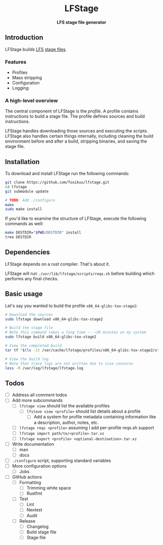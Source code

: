 <h1 align="center">
LFStage
</h1>
<h4 align="center">
LFS stage file generator
</h4>

## Introduction
LFStage builds [LFS](https://www.linuxfromscratch.org/)
[stage files](https://wiki.gentoo.org/wiki/Stage_file).

### Features
- Profiles
- Mass stripping
- Configuration
- Logging

### A high-level overview
The central component of LFStage is the *profile*. A profile contains
instructions to build a stage file. The profile defines sources and build
instructions.

LFStage handles downloading those sources and executing the scripts. LFStage
also handles certain things internally, including cleaning the build environment
before and after a build, stripping binaries, and saving the stage file.

## Installation
To download and install LFStage run the following commands:
```bash
git clone https://github.com/Toxikuu/lfstage.git
cd lfstage
git submodule update

# TODO: Add ./configure
make
sudo make install
```

If you'd like to examine the structure of LFStage, execute the following
commands as well:
```bash
make DESTDIR="$PWD/DESTDIR" install
tree DESTDIR
```

## Dependencies
LFStage depends on a rust compiler. That's about it.

<!--
 TODO: Cache results of reqs.sh, maybe in /tmp/lfstage/reqs.cache, so it's
not run more than once per boot.

Also consider adding support for per-profile `reqs.sh`'s. If I do this, have a
reqs.env defining the basic functions to reduce boilerplate for profile authors.

Yeah I probably should add per-profile `reqs.sh` support. It's nice to be able
to check you meet requirements before running `build`, and it would allow
profile authors a standard way to define profile requirements.
-->
LFStage will run `./usr/lib/lfstage/scripts/reqs.sh` before building which
performs any final checks.

## Basic usage
Let's say you wanted to build the profile `x86_64-glibc-tox-stage2`:

```bash
# Download the sources
sudo lfstage download x86_64-glibc-tox-stage2

# Build the stage file
# Note this command takes a long time -- ~30 minutes on my system
sudo lfstage build x86_64-glibc-tox-stage2

# View the completed build
tar tf "$(ls -1t /var/cache/lfstage/profiles/x86_64-glibc-tox-stage2/stages/* | head -1)"

# View the build log
# Note that trace logs are not written due to size concerns
less -R /var/log/lfstage/lfstage.log
```

<!--
 TODO: Add `./patches/`. Explain that the patches should be applied with `git
apply patches/<patch>`.

Ideas:
- Compression algorithm patches
- Max written log level patch
-->

## Todos
- [ ] Address all comment todos
- [ ] Add more subcommands
    - [ ] `lfstage view` should list the available profiles
        - [ ] `lfstave view <profile>` should list details about a profile
            - [ ] Add a system for profile metadata containing information like
              a description, author, notes, etc.
    - [ ] `lfstage reqs <profile>` assuming I add per-profile reqs.sh support
    - [ ] `lfstage import path/to/<profile>.tar.xz`
    - [ ] `lfstage export <profile> <optional-destination>.tar.xz`
- [ ] Write documentation
    - [ ] man
    - [ ] docs
- [ ] `./configure` script, supporting standard variables
- [ ] More configuration options
    - [ ] Jobs
- [ ] GitHub actions
    - [ ] Formatting
        - [ ] Trimming white space
        - [ ] Rustfmt
    - [ ] Test
        - [ ] Lint
        - [ ] Nextest
        - [ ] Audit
    - [ ] Release
        - [ ] Changelog
        - [ ] Build stage file
        - [ ] Stage file
